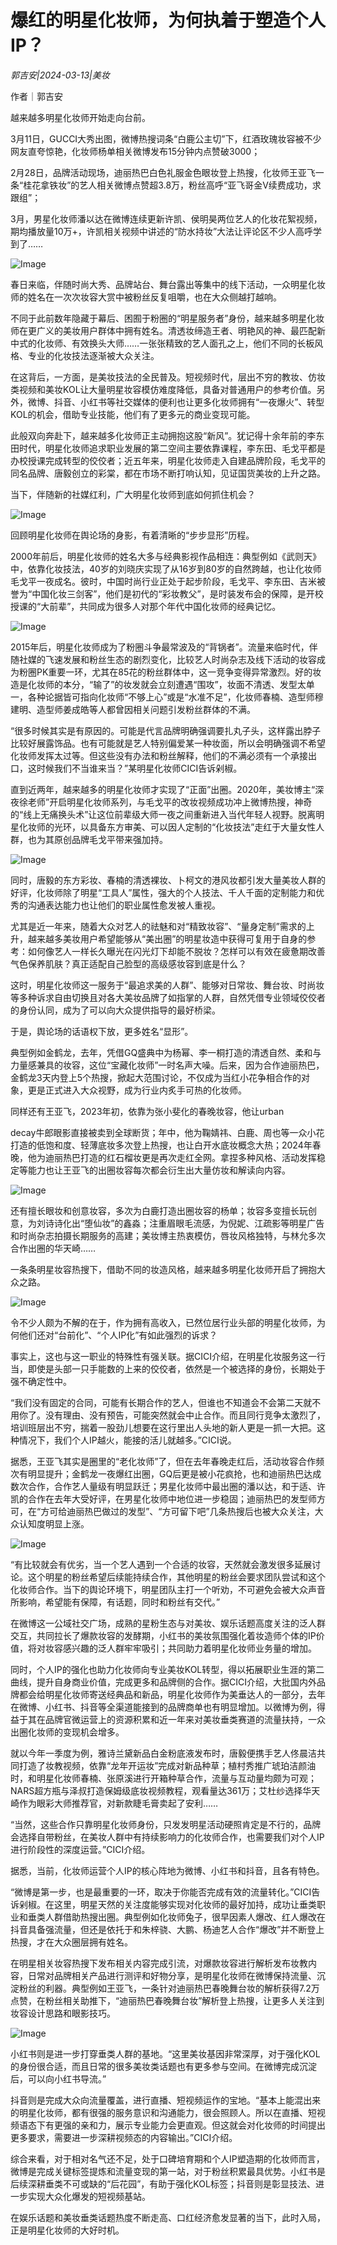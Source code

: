 # 爆红的明星化妆师，为何执着于塑造个人IP？

*郭吉安|2024-03-13|美妆*

作者｜郭吉安

越来越多明星化妆师开始走向台前。

3月11日，GUCCI大秀出图，微博热搜词条“白鹿公主切”下，红酒玫瑰妆容被不少网友直夸惊艳，化妆师杨单相关微博发布15分钟内点赞破3000；

2月28日，品牌活动现场，迪丽热巴白色礼服金色眼妆登上热搜，化妆师王亚飞一条“桂花拿铁妆”的艺人相关微博点赞超3.8万，粉丝高呼“亚飞哥金V续费成功，求跟组”；

3月，男星化妆师潘以达在微博连续更新许凯、侯明昊两位艺人的化妆花絮视频，期均播放量10万+，许凯相关视频中讲述的“防水持妆”大法让评论区不少人高呼学到了……

![Image](http://static.ylzbl.com/uploads/ueditor/php/upload/image/20240313/1710329138380933.jpeg)

春日来临，伴随时尚大秀、品牌站台、舞台露出等集中的线下活动，一众明星化妆师的姓名在一次次妆容大赏中被粉丝反复咀嚼，也在大众侧越打越响。

不同于此前数年隐藏于幕后、困囿于粉圈的“明星服务者”身份，越来越多明星化妆师在更广义的美妆用户群体中拥有姓名。清透妆缔造王者、明艳风的神、最匹配新中式的化妆师、有效换头大师……一张张精致的艺人面孔之上，他们不同的长板风格、专业的化妆技法逐渐被大众关注。

在这背后，一方面，是美妆技法的全民普及。短视频时代，层出不穷的教妆、仿妆类视频和美妆KOL让大量明星妆容模仿难度降低，具备对普通用户的参考价值。另外，微博、抖音、小红书等社交媒体的便利也让更多化妆师拥有“一夜爆火”、转型KOL的机会，借助专业技能，他们有了更多元的商业变现可能。

此般双向奔赴下，越来越多化妆师正主动拥抱这股“新风”。犹记得十余年前的李东田时代，明星化妆师追求职业发展的第二空间主要依靠课程，李东田、毛戈平都是办校授课完成转型的佼佼者；近五年来，明星化妆师走入自建品牌阶段，毛戈平的同名品牌、唐毅创立的彩棠，都在市场不断打响认知，见证国货美妆的上升之路。

当下，伴随新的社媒红利，广大明星化妆师到底如何抓住机会？

![Image](http://static.ylzbl.com/uploads/ueditor/php/upload/image/20240313/1710329146600399.jpeg)

回顾明星化妆师在舆论场的身影，有着清晰的“步步显形”历程。

2000年前后，明星化妆师的姓名大多与经典影视作品相连：典型例如《武则天》中，依靠化妆技法，40岁的刘晓庆实现了从16岁到80岁的自然跨越，也让化妆师毛戈平一夜成名。彼时，中国时尚行业正处于起步阶段，毛戈平、李东田、吉米被誉为“中国化妆三剑客”，他们是初代的“彩妆教父”，是时装发布会的保障，是开校授课的“大前辈”，共同成为很多人对那个年代中国化妆师的经典记忆。

![Image](http://static.ylzbl.com/uploads/ueditor/php/upload/image/20240313/1710329155353721.png)

2015年后，明星化妆师成为了粉圈斗争最常波及的“背锅者”。流量来临时代，伴随社媒的飞速发展和粉丝生态的剧烈变化，比较艺人时尚杂志及线下活动的妆容成为粉圈PK重要一环，尤其在85花的粉丝群体中，这一竞争变得异常激烈。好的妆造是化妆师的本分，“输了”的妆发就会立刻遭遇“围攻”，妆面不清透、发型太单一，各种论据皆可指向化妆师“不够上心”或是“水准不足”，化妆师春楠、造型师穆建明、造型师姜成皓等人都曾因相关问题引发粉丝群体的不满。

“很多时候其实是有原因的。可能是代言品牌明确强调要扎丸子头，这样露出脖子比较好展露饰品。也有可能就是艺人特别偏爱某一种妆面，所以会明确强调不希望化妆师发挥太过等。但这些没有办法和粉丝解释，他们的不满必须有一个承接出口，这时候我们不当谁来当？”某明星化妆师CICI告诉剁椒。

直到近两年，越来越多的明星化妆师才实现了“正面”出圈。2020年，美妆博主“深夜徐老师”开启明星化妆师系列，与毛戈平的改妆视频成功冲上微博热搜，神奇的“线上无痛换头术”让这位前辈级大师一夜之间重新进入当代年轻人视野。脱离明星化妆师的光环，以具备东方审美、可以因人定制的“化妆技法”走红于大量女性人群，也为其原创品牌毛戈平带来强加持。

![Image](http://static.ylzbl.com/uploads/ueditor/php/upload/image/20240313/1710329164358776.jpeg)

同时，唐毅的东方彩妆、春楠的清透裸妆、卜柯文的港风妆都引发大量美妆人群的好评，化妆师除了明星“工具人”属性，强大的个人技法、千人千面的定制能力和优秀的沟通表达能力也让他们的职业属性愈发被人重视。

尤其是近一年来，随着大众对艺人的祛魅和对“精致妆容”、“量身定制”需求的上升，越来越多美妆用户希望能够从“美出圈”的明星妆造中获得可复用于自身的参考：如何像艺人一样长久曝光在闪光灯下却能不脱妆？怎样可以有效在疲惫期改善气色保养肌肤？真正适配自己脸型的高级感妆容到底是什么？

这时，明星化妆师这一服务于“最追求美的人群”、能够对日常妆、舞台妆、时尚妆等多种诉求自由切换且对各大美妆品牌了如指掌的人群，自然凭借专业领域佼佼者的身份认同，成为了可以向大众提供指导的最好桥梁。

于是，舆论场的话语权下放，更多姓名“显形”。

典型例如金鹤龙，去年，凭借GQ盛典中为杨幂、李一桐打造的清透自然、柔和与力量感兼具的妆容，这位“宝藏化妆师”一时名声大噪。后来，因为合作迪丽热巴，金鹤龙3天内登上5个热搜，掀起大范围讨论，不仅成为当红小花争相合作的对象，更是正式进入大众视野，成为行业内炙手可热的化妆师。

同样还有王亚飞，2023年初，依靠为张小斐化的春晚妆容，他让urban

 

decay牛郎眼影直接被卖到全球断货；年中，他为鞠婧祎、白鹿、周也等一众小花打造的低饱和度、轻薄底妆多次登上热搜，也让白开水底妆概念大热；2024年春晚，他为迪丽热巴打造的红石榴妆更是再次走红全网。拿捏多种风格、活动发挥稳定等能力也让王亚飞的出圈妆容每次都会衍生出大量仿妆和解读向内容。

![Image](http://static.ylzbl.com/uploads/ueditor/php/upload/image/20240313/1710329171255124.jpeg)

还有擅长眼妆和创意妆容，多次为白鹿打造出圈妆容的杨单；妆容多变擅长玩创意，为刘诗诗化出“堕仙妆”的鑫淼；注重眉眼毛流感，为倪妮、江疏影等明星广告和时尚杂志拍摄长期服务的高建；美妆博主热衷模仿，唇妆风格独特，与林允多次合作出圈的华天崎……

一条条明星妆容热搜下，借助不同的妆造风格，越来越多明星化妆师开启了拥抱大众之路。

![Image](http://static.ylzbl.com/uploads/ueditor/php/upload/image/20240313/1710329177368501.jpeg)

令不少人颇为不解的在于，作为拥有高收入，已然位居行业头部的明星化妆师，为何他们还对“台前化”、“个人IP化”有如此强烈的诉求？

事实上，这也与这一职业的特殊性有强关联。据CICI介绍，在明星化妆服务这一行当，即使是头部一只手能数的上来的佼佼者，依然是一个被选择的身份，长期处于强不确定性中。

“我们没有固定的合同，可能有长期合作的艺人，但谁也不知道会不会第二天就不用你了。没有理由、没有预告，可能突然就会中止合作。而且同行竞争太激烈了，培训班层出不穷，揣着一股劲儿想要在这行里出人头地的新人更是一抓一大把。这种情况下，我们个人IP越火，能接的活儿就越多。”CICI说。

据悉，王亚飞其实是圈里的“老化妆师”了，但在去年春晚走红后，活动妆容合作频次有明显提升；金鹤龙一夜爆红出圈，GQ后更是被小花疯抢，也和迪丽热巴达成数次合作，合作艺人量级有明显跃迁；男星化妆师中最出圈的潘以达，和于适、许凯的合作在去年大受好评，在男星化妆师中地位进一步稳固；迪丽热巴的发型师方可，在“方可给迪丽热巴做过的发型”、“方可留下吧”几条热搜后也被大众关注，大众认知度明显上涨。

![Image](http://static.ylzbl.com/uploads/ueditor/php/upload/image/20240313/1710329183119585.jpeg)

“有比较就会有优劣，当一个艺人遇到一个合适的妆容，天然就会激发很多延展讨论。这个明星的粉丝希望后续能持续合作，其他明星的粉丝会要求团队尝试和这个化妆师合作。当下的舆论环境下，明星团队主打一个听劝，不可避免会被大众声音所影响，希望能有保障，有话题，同时和粉丝有交代。”

在微博这一公域社交广场，成熟的星粉生态与对美妆、娱乐话题高度关注的泛人群交互，共同拉长了爆款妆容的发酵期，小红书的美妆氛围强化着妆造师个体的IP价值，将对妆容感兴趣的泛人群牢牢吸引；共同助力着明星化妆师业务量的增加。

同时，个人IP的强化也助力化妆师向专业美妆KOL转型，得以拓展职业生涯的第二曲线，提升自身商业价值，完成更多和品牌侧的合作。据CICI介绍，大批国内外品牌都会给明星化妆师寄送经典品和新品，明星化妆师作为美垂达人的一部分，去年在微博、小红书、抖音等全渠道能接到的品牌商单也有明显增加。以微博为例，得益于其在品牌官微运营上的资源积累和近一年来对美妆垂类赛道的流量扶持，一众出圈化妆师的变现机会增多。

就以今年一季度为例，雅诗兰黛新品白金粉底液发布时，唐毅便携手艺人佟晨洁共同打造了妆教视频，依靠“龙年开运妆”完成对新品种草；植村秀推广琥珀洁颜油时，和明星化妆师春楠、张原溪进行开箱种草合作，流量与互动量均颇为可观；NARS超方瓶与泽叔打造保姆级底妆视频教程，观看量达361万；艾杜纱选择华天崎作为眼彩大师推荐官，对新款睫毛膏卖起了安利……

“当然，这些合作只靠明星化妆师身份，只发发明星活动硬照肯定是不行的，品牌会选择自带粉丝，在美妆人群中有持续影响力的化妆师合作，也需要我们对个人IP进行阶段性的深度运营。”CICI介绍。

据悉，当前，化妆师运营个人IP的核心阵地为微博、小红书和抖音，且各有特色。

“微博是第一步，也是最重要的一环，取决于你能否完成有效的流量转化。”CICI告诉剁椒。在这里，明星天然的关注度能够实现对化妆师的最好加持，成功让垂类职业和垂类人群借助热搜出圈。典型例如化妆师兔子，很早因素人爆改、红人爆改在抖音具备强流量，但还是依托于和朱梓骁、大鹏、杨迪艺人合作“爆改”并不断登上热搜，才在大众圈层拥有姓名。

在明星相关妆容热搜下发布相关内容完成引流，对爆款妆容进行解析发布妆教内容，日常对品牌相关产品进行测评和好物分享，是明星化妆师在微博保持流量、沉淀粉丝的利器。典型例如王亚飞，一条针对迪丽热巴春晚舞台妆的解析获得7.2万点赞，在粉丝相关助推下，“迪丽热巴春晚舞台妆”解析登上热搜，让更多人关注到妆容设计思路和眼影技巧。

![Image](http://static.ylzbl.com/uploads/ueditor/php/upload/image/20240313/1710329216249415.jpeg)

小红书则是进一步打穿垂类人群的基地。“这里美妆基因非常深厚，对于强化KOL的身份很合适，而且日常的很多美妆类话题也有更多参与空间。在微博完成沉淀后，可以向小红书导流。”

抖音则是完成大众向流量覆盖，进行直播、短视频运作的宝地。“基本上能混出来的明星化妆师，都有很强的服务意识和沟通能力，很会照顾人。所以在直播、短视频语态下有更强的亲和力，展示专业能力会更直观。但这就会对化妆师的时间提出更多要求，需要进一步深耕视频态的内容输出。”CICI介绍。

综合来看，对于相对名气还不足，处于口碑培育期和个人IP塑造期的化妆师而言，微博是完成关键标签提炼和流量变现的第一站，对于粉丝积累最具优势。小红书是后续深耕垂类不可或缺的“后花园”，有助于强化KOL标签；抖音则是彰显技法、进一步实现大众化爆发的短视频基站。

在娱乐话题和美妆垂类话题热度不断走高、口红经济愈发显著的当下，此时入局，正是明星化妆师的大好时机。


